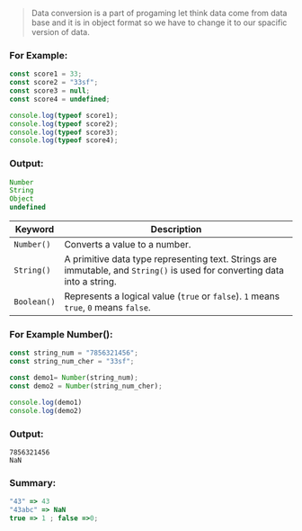 

> Data conversion is a part of progaming let think data come from data base and it is in object format so we have to change it to our spacific version of data.

### For Example:

```javascript
const score1 = 33;
const score2 = "33sf";
const score3 = null;
const score4 = undefined;

console.log(typeof score1);
console.log(typeof score2);
console.log(typeof score3);
console.log(typeof score4);
```

### Output:

```javascript
Number
String
Object
undefined
```

| Keyword    | Description |
|------------|------------|
| `Number()` | Converts a value to a number. |
| `String()` | A primitive data type representing text. Strings are immutable, and `String()` is used for converting data into a string. |
| `Boolean()` | Represents a logical value (`true` or `false`). `1` means `true`, `0` means `false`. |

### For Example Number(): 
```javascript
const string_num = "7856321456";
const string_num_cher = "33sf";

const demo1= Number(string_num);
const demo2 = Number(string_num_cher);

console.log(demo1)
console.log(demo2)
```
### Output: 
```javasctipt
7856321456
NaN
```

### Summary: 
```javascript
"43" => 43 
"43abc" => NaN
true => 1 ; false =>0;
```

